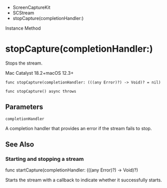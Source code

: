 

- ScreenCaptureKit
- SCStream
-  stopCapture(completionHandler:) 

Instance Method

# stopCapture(completionHandler:)

Stops the stream.

Mac Catalyst 18.2+macOS 12.3+

``` source
func stopCapture(completionHandler: (((any Error)?) -> Void)? = nil)
```

``` source
func stopCapture() async throws
```

## Parameters 

`completionHandler`  

A completion handler that provides an error if the stream fails to stop.

## See Also

### Starting and stopping a stream

func startCapture(completionHandler: (((any Error)?) -> Void)?)

Starts the stream with a callback to indicate whether it successfully starts.

